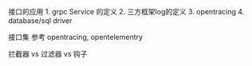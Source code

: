 接口的应用
    1. grpc Service 的定义
    2. 三方框架log的定义
    3. opentracing
    4. database/sql driver


接口集
    参考 opentracing, opentelementry


拦截器 vs 过滤器 vs 钩子

